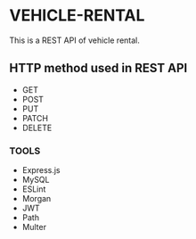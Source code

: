 # VEHICLE-RENTAL
This is a REST API of vehicle rental.


## HTTP method used in REST API
- GET 
- POST
- PUT
- PATCH
- DELETE

### TOOLS
- Express.js
- MySQL
- ESLint
- Morgan
- JWT
- Path
- Multer
